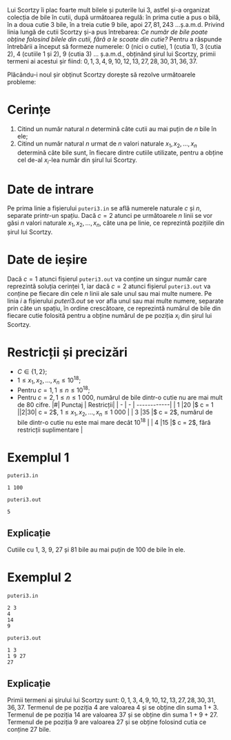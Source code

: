 Lui Scortzy îi plac foarte mult bilele și puterile lui $3$, astfel și-a organizat colecția de bile în cutii, după următoarea regulă: în prima cutie a pus o bilă, în a doua cutie $3$ bile, în a treia cutie $9$ bile, apoi $27, 81, 243$ …ș.a.m.d. Privind linia lungă de cutii Scortzy și-a pus întrebarea: *Ce număr de bile poate obține folosind bilele din cutii, fără a le scoate din cutie?* 
Pentru a răspunde întrebării a început să formeze numerele: $0$ (nici o cutie), $1$ (cutia $1$), $3$ (cutia $2$), $4$ (cutiile $1$ și $2$), $9$ (cutia $3$) … ș.a.m.d., obținând șirul lui Scortzy, primii termeni ai acestui șir fiind: $0, 1, 3, 4, 9, 10, 12, 13, 27, 28, 30, 31, 36, 37$.

 Plăcându-i noul șir obținut Scortzy dorește să rezolve următoarele probleme:

# Cerințe

1. Citind un număr natural $n$ determină câte cutii au mai puțin de $n$ bile în ele;
2. Citind un număr natural $n$ urmat de $n$ valori naturale $x_1, x_2, \dots, x_n$ determină câte bile sunt, în fiecare dintre cutiile utilizate, pentru a obține cel de-al $x_i$-lea număr din șirul lui Scortzy.


# Date de intrare

Pe prima linie a fișierului `puteri3.in` se află numerele naturale $c$ și $n$, separate printr-un spațiu. Dacă $c=2$ atunci pe următoarele $n$ linii se vor găsi $n$ valori naturale $x_1, x_2, \dots, x_n$, câte una pe linie, ce reprezintă pozițiile din șirul lui Scortzy.


# Date de ieșire

Dacă $c=1$ atunci fișierul `puteri3.out` va conține un singur număr care reprezintă soluția cerinței $1$, iar dacă $c=2$ atunci fișierul `puteri3.out` va conține pe fiecare din cele $n$ linii ale sale unul sau mai multe numere. Pe linia $i$ a fișierului $puteri3.out$ se vor afla unul sau mai multe numere, separate prin câte un spațiu, în ordine crescătoare, ce reprezintă numărul de bile din fiecare cutie folosită pentru a obține numărul de pe poziția $x_i$ din șirul lui Scortzy.

# Restricții și precizări
* $C \in \{1, 2\}$; 
* $1\leq x_1, x_2, \dots, x_n \leq 10^{18}$;
* Pentru $c = 1, 1 \leq n \leq 10^{18}$;
* Pentru $c = 2, 1\leq n \leq 1 \ 000$, numărul de bile dintr-o cutie nu are mai mult de $80$ cifre.
|#| Punctaj | Restricții|
| - | - | ------------|
| 1 |20 |$ c = 1 $|
| 2 |30 |$ c = 2$, $1 \leq x_1, x_2, \dots, x_n \leq 1 \ 000$ |
| 3 |35 |$ c = 2$, numărul de bile dintr-o cutie nu este mai mare decât $10^{18}$ |
| 4 |15 |$ c = 2$, fără restricții suplimentare |

# Exemplul 1

`puteri3.in`
```
1 100
```

`puteri3.out`
```
5
```

## Explicație

Cutiile cu $1$, $3$, $9$, $27$ și $81$ bile au mai puțin de $100$ de bile în ele.

# Exemplul 2

`puteri3.in`
```
2 3
4
14
9
```

`puteri3.out`
```
1 3
1 9 27
27
```

## Explicație

Primii termeni ai șirului lui Scortzy sunt: $0, 1, 3, 4, 9, 10, 12, 13, 27, 28, 30, 31, 36, 37$.
Termenul de pe poziția $4$ are valoarea $4$ și se obține din suma $1+3$.
Termenul de pe poziția $14$ are valoarea $37$ și se obține din suma $1+9+27$.
Termenul de pe poziția $9$ are valoarea $27$ și se obține folosind cutia ce conține $27$ bile.